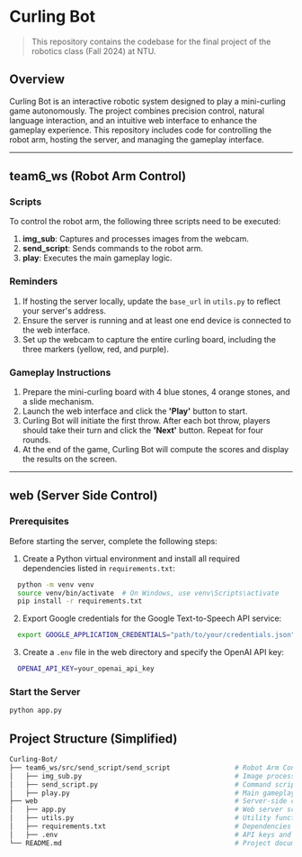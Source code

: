 # Curling Bot

> This repository contains the codebase for the final project of the robotics class (Fall 2024) at NTU.

## Overview
Curling Bot is an interactive robotic system designed to play a mini-curling game autonomously. The project combines precision control, natural language interaction, and an intuitive web interface to enhance the gameplay experience. This repository includes code for controlling the robot arm, hosting the server, and managing the gameplay interface.

---

## team6_ws (Robot Arm Control)

### Scripts
To control the robot arm, the following three scripts need to be executed:
1. **img_sub**: Captures and processes images from the webcam.
2. **send_script**: Sends commands to the robot arm.
3. **play**: Executes the main gameplay logic.

### Reminders
1. If hosting the server locally, update the `base_url` in `utils.py` to reflect your server's address.
2. Ensure the server is running and at least one end device is connected to the web interface.
3. Set up the webcam to capture the entire curling board, including the three markers (yellow, red, and purple).

### Gameplay Instructions
1. Prepare the mini-curling board with 4 blue stones, 4 orange stones, and a slide mechanism.
2. Launch the web interface and click the **'Play'** button to start.
3. Curling Bot will initiate the first throw. After each bot throw, players should take their turn and click the **'Next'** button. Repeat for four rounds.
4. At the end of the game, Curling Bot will compute the scores and display the results on the screen.

---

## web (Server Side Control)

### Prerequisites
Before starting the server, complete the following steps:
1. Create a Python virtual environment and install all required dependencies listed in `requirements.txt`:
```bash
  python -m venv venv
  source venv/bin/activate  # On Windows, use venv\Scripts\activate
  pip install -r requirements.txt
```

2. Export Google credentials for the Google Text-to-Speech API service:
```bash
  export GOOGLE_APPLICATION_CREDENTIALS="path/to/your/credentials.json"
```

3. Create a `.env` file in the web directory and specify the OpenAI API key:
```bash
  OPENAI_API_KEY=your_openai_api_key
```

### Start the Server
```bash
python app.py
```

## Project Structure (Simplified)
```bash
Curling-Bot/
├── team6_ws/src/send_script/send_script                # Robot Arm Control Code
│   ├── img_sub.py                                      # Image processing script
│   ├── send_script.py                                  # Command script for robot arm
│   ├── play.py                                         # Main gameplay logic
├── web                                                 # Server-side code
│   ├── app.py                                          # Web server script
│   ├── utils.py                                        # Utility functions
│   ├── requirements.txt                                # Dependencies
│   ├── .env                                            # API keys and configurations (not included)
└── README.md                                           # Project documentation
```

